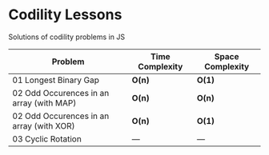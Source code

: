 # Codility Lessons
Solutions of codility problems in JS

| Problem                | Time Complexity | Space Complexity  |
| ---------------------- | --------------- | ----------------- |
| 01 Longest Binary Gap  | __O(n)__ | __O(1)__ |
| 02 Odd Occurences in an array (with MAP) | __O(n)__ | __O(n)__ |
| 02 Odd Occurences in an array (with XOR) | __O(n)__ | __O(1)__ |
| 03 Cyclic Rotation | &mdash; | &mdash; |
